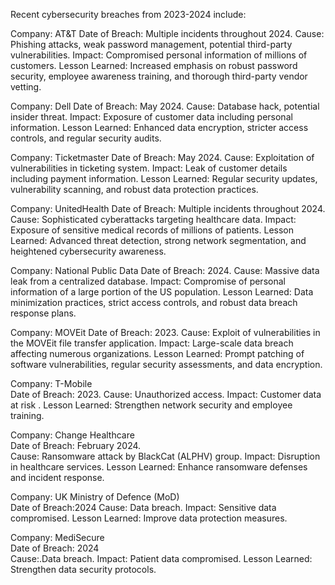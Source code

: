 Recent cybersecurity breaches from 2023-2024 include:

Company:
AT&T 
Date of Breach: Multiple incidents throughout 2024. 
Cause: Phishing attacks, weak password management, potential third-party vulnerabilities.
Impact: Compromised personal information of millions of customers.
Lesson Learned: Increased emphasis on robust password security, employee awareness training, and thorough third-party vendor vetting.

Company:
Dell 
Date of Breach: May 2024.
Cause: Database hack, potential insider threat.
Impact: Exposure of customer data including personal information.
Lesson Learned: Enhanced data encryption, stricter access controls, and regular security audits.

Company:
Ticketmaster 
Date of Breach: May 2024.
Cause: Exploitation of vulnerabilities in ticketing system.
Impact: Leak of customer details including payment information.
Lesson Learned: Regular security updates, vulnerability scanning, and robust data protection practices.

Company:
UnitedHealth 
Date of Breach: Multiple incidents throughout 2024.
Cause: Sophisticated cyberattacks targeting healthcare data.
Impact: Exposure of sensitive medical records of millions of patients.
Lesson Learned: Advanced threat detection, strong network segmentation, and heightened cybersecurity awareness.

Company:
National Public Data 
Date of Breach: 2024.
Cause: Massive data leak from a centralized database.
Impact: Compromise of personal information of a large portion of the US population. 
Lesson Learned: Data minimization practices, strict access controls, and robust data breach response plans.

Company:
MOVEit 
Date of Breach: 2023.
Cause: Exploit of vulnerabilities in the MOVEit file transfer application.
Impact: Large-scale data breach affecting numerous organizations.
Lesson Learned: Prompt patching of software vulnerabilities, regular security assessments, and data encryption.


Company:
T-Mobile	
Date of Breach: 2023.
Cause: Unauthorized access.
Impact: Customer data at risk	.
Lesson Learned: Strengthen network security and employee training.

Company:
Change Healthcare	
Date of Breach: February 2024.	
Cause: Ransomware attack by BlackCat (ALPHV) group.	
Impact: Disruption in healthcare services.	Lesson Learned: Enhance ransomware defenses and incident response.

Company:
UK Ministry of Defence (MoD)	
Date of Breach:2024	
Cause: Data breach.	
Impact: Sensitive data compromised.
Lesson Learned: Improve data protection measures.

Company:
MediSecure	
Date of Breach: 2024	
Cause:.Data breach.	
Impact: Patient data compromised.
Lesson Learned: Strengthen data security protocols.
 


